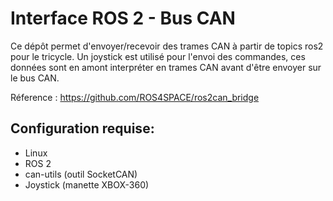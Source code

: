 # Interface ROS 2 - Bus CAN 
Ce dépôt permet d'envoyer/recevoir des trames CAN à partir de topics ros2 pour le tricycle. Un joystick est utilisé pour l'envoi des commandes, ces données sont en amont interpréter en trames CAN avant d'être envoyer sur le bus CAN. 

Réference : https://github.com/ROS4SPACE/ros2can_bridge

## Configuration requise: 
- Linux 
- ROS 2 
- can-utils (outil SocketCAN)
- Joystick (manette XBOX-360)

